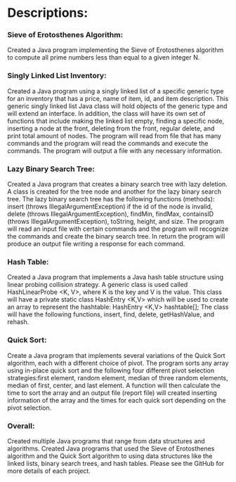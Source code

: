 # Descriptions: 

### Sieve of Erotosthenes Algorithm: 
Created a Java program implementing the Sieve of Erotosthenes algorithm to compute all prime numbers less than equal to a given integer N.

### Singly Linked List Inventory:
Created a Java program using a singly linked list of a specific generic type for an inventory that has a price, name of item, id, and item description. This generic singly linked list Java class will hold objects of the generic type <AnyType> and will extend an interface. In addition, the class will have its own set of functions that include making the linked list empty, finding a specific node, inserting a node at the front, deleting from the front, regular delete, and print total amount of nodes. The program will read from file that has many commands and the program will read the commands and execute the commands. The program will output a file with any necessary information.

### Lazy Binary Search Tree:
Created a Java program that creates a binary search tree with lazy deletion. A class is created for the tree node and another for the lazy binary search tree. The lazy binary search tree has the following functions (methods): insert (throws IllegalArgumentException) if the id of the node is invalid, delete (throws IllegalArgumentException), findMin, findMax, containsID (throws IllegalArgumentException), toString, height, and size. The program will read an input file with certain commands and the program will recognize the commands and create the binary search tree. In return the program will produce an output file writing a response for each command.

### Hash Table:
Created a Java program that implements a Java hash table structure using linear probing collision strategy. A generic class is used called HashLinearProbe <K, V>, where K is the key and V is the value. This class will have a private static class HashEntry <K,V> which will be used to create an array to represent the hashtable: HashEntry <K,V> hashtable[]; The class will have the following functions, insert, find, delete, getHashValue, and rehash. 

### Quick Sort:
Create a Java program that implements several variations of the Quick Sort algorithm, each with a different choice of pivot. The program sorts any array using in-place quick sort and the following four different pivot selection strategies:first element, random element, median of three random elements, median of first, center, and last element. A function will then calculate the time to sort the array and an output file (report file) will created inserting information of the array and the times for each quick sort depending on the pivot selection. 

### Overall: 
Created multiple Java programs that range from data structures and algorithms. Created Java programs that used the Sieve of Erotosthenes algorithm and the Quick Sort algorithm to using data structures like the linked lists, binary search trees, and hash tables. Please see the GitHub for more details of each project.
